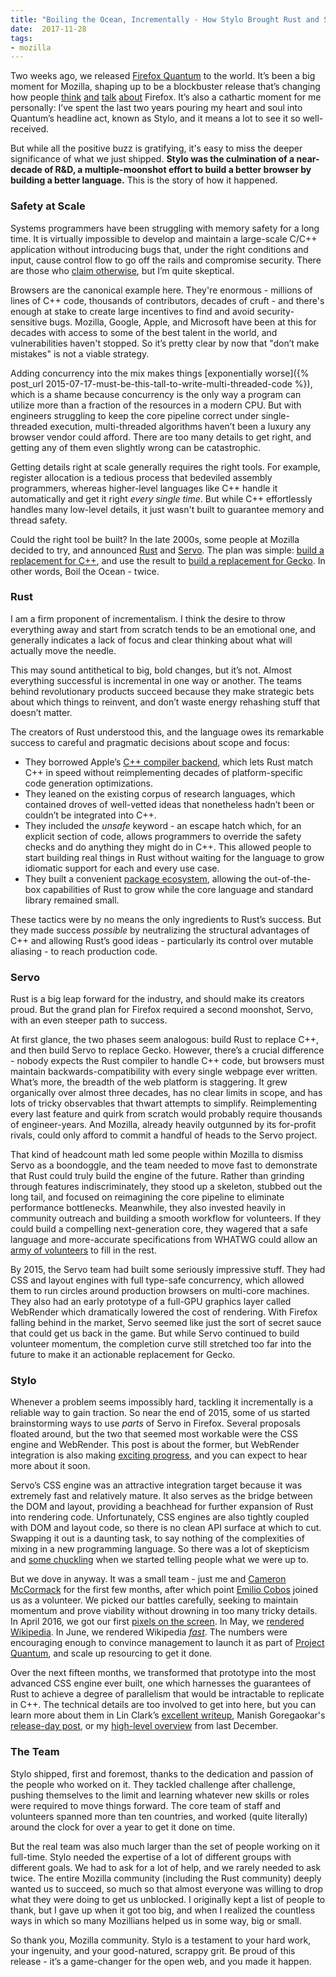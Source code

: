 ```yaml
---
title: "Boiling the Ocean, Incrementally - How Stylo Brought Rust and Servo to Firefox"
date:  2017-11-28
tags:
- mozilla
---
```


Two weeks ago, we released [Firefox Quantum](https://blog.mozilla.org/blog/2017/11/14/introducing-firefox-quantum/) to the world. It’s been a big moment for Mozilla, shaping up to be a blockbuster release that’s changing how people [think](https://www.wired.com/story/firefox-quantum-the-browser-built-for-2017/) [and](https://thenextweb.com/apps/2017/11/15/how-to-switch-from-ram-hungry-chrome-to-speedy-firefox-quantum-in-2-minutes/) [talk](https://lifehacker.com/why-you-should-check-out-the-new-firefox-quantum-browse-1820430885) [about](https://siliconangle.com/blog/2017/11/14/meet-firefox-quantum-mozillas-compelling-answer-chrome-yet/) Firefox. It’s also a cathartic moment for me personally: I’ve spent the last two years pouring my heart and soul into Quantum’s headline act, known as Stylo, and it means a lot to see it so well-received.

But while all the positive buzz is gratifying, it's easy to miss the deeper significance of what we just shipped. __Stylo was the culmination of a near-decade of R&D, a multiple-moonshot effort to build a better browser by building a better language.__ This is the story of how it happened.

### Safety at Scale

Systems programmers have been struggling with memory safety for a long time. It is virtually impossible to develop and maintain a large-scale C/C++ application without introducing bugs that, under the right conditions and input, cause control flow to go off the rails and compromise security. There are those who [claim otherwise](http://robert.ocallahan.org/2017/07/confession-of-cc-programmer.html?showComment=1500294954081#c7680963704647462136), but I’m quite skeptical.

Browsers are the canonical example here. They're enormous - millions of lines of C++ code, thousands of contributors, decades of cruft - and there's enough at stake to create large incentives to find and avoid security-sensitive bugs. Mozilla, Google, Apple, and Microsoft have been at this for decades with access to some of the best talent in the world, and vulnerabilities haven't stopped. So it’s pretty clear by now that "don’t make mistakes" is not a viable strategy.

Adding concurrency into the mix makes things [exponentially worse]({% post_url 2015-07-17-must-be-this-tall-to-write-multi-threaded-code %}), which is a shame because concurrency is the only way a program can utilize more than a fraction of the resources in a modern CPU. But with engineers struggling to keep the core pipeline correct under single-threaded execution, multi-threaded algorithms haven’t been a luxury any browser vendor could afford. There are too many details to get right, and getting any of them even slightly wrong can be catastrophic.

Getting details right at scale generally requires the right tools. For example, register allocation is a tedious process that bedeviled assembly programmers, whereas higher-level languages like C++ handle it automatically and get it right _every single time_. But while C++ effortlessly handles many low-level details, it just wasn't built to guarantee memory and thread safety.

Could the right tool be built? In the late 2000s, some people at Mozilla decided to try, and announced [Rust](https://www.rust-lang.org) and [Servo](https://servo.org/). The plan was simple: [build a replacement for C++](http://venge.net/graydon/talks/intro-talk-2.pdf), and use the result to [build a replacement for Gecko](https://www.slideshare.net/BrendanEich/future-tense-7782010). In other words, Boil the Ocean - twice.

### Rust

I am a firm proponent of incrementalism. I think the desire to throw everything away and start from scratch tends to be an emotional one, and generally indicates a lack of focus and clear thinking about what will actually move the needle.

This may sound antithetical to big, bold changes, but it’s not. Almost everything successful is incremental in one way or another. The teams behind revolutionary products succeed because they make strategic bets about which things to reinvent, and don’t waste energy rehashing stuff that doesn’t matter.

The creators of Rust understood this, and the language owes its remarkable success to careful and pragmatic decisions about scope and focus:
* They borrowed Apple’s [C++ compiler backend](https://llvm.org/), which lets Rust match C++ in speed without reimplementing decades of platform-specific code generation optimizations.
* They leaned on the existing corpus of research languages, which contained droves of well-vetted ideas that nonetheless hadn’t been or couldn’t be integrated into C++.
* They included the _unsafe_ keyword - an escape hatch which, for an explicit section of code, allows programmers to override the safety checks and do anything they might do in C++. This allowed people to start building real things in Rust without waiting for the language to grow idiomatic support for each and every use case.
* They built a convenient [package ecosystem](https://crates.io/), allowing the out-of-the-box capabilities of Rust to grow while the core language and standard library remained small.

These tactics were by no means the only ingredients to Rust’s success. But they made success _possible_ by neutralizing the structural advantages of C++ and allowing Rust’s good ideas - particularly its control over mutable aliasing - to reach production code.

### Servo

Rust is a big leap forward for the industry, and should make its creators proud. But the grand plan for Firefox required a second moonshot, Servo, with an even steeper path to success.

At first glance, the two phases seem analogous: build Rust to replace C++, and then build Servo to replace Gecko. However, there’s a crucial difference - nobody expects the Rust compiler to handle C++ code, but browsers must maintain backwards-compatibility with every single webpage ever written. What’s more, the breadth of the web platform is staggering. It grew organically over almost three decades, has no clear limits in scope, and has lots of tricky observables that thwart attempts to simplify. Reimplementing every last feature and quirk from scratch would probably require thousands of engineer-years. And Mozilla, already heavily outgunned by its for-profit rivals, could only afford to commit a handful of heads to the Servo project.

That kind of headcount math led some people within Mozilla to dismiss Servo as a boondoggle, and the team needed to move fast to demonstrate that Rust could truly build the engine of the future. Rather than grinding through features indiscriminately, they stood up a skeleton, stubbed out the long tail, and focused on reimagining the core pipeline to eliminate performance bottlenecks. Meanwhile, they also invested heavily in community outreach and building a smooth workflow for volunteers. If they could build a compelling next-generation core, they wagered that a safe language and more-accurate specifications from WHATWG could allow an [army of volunteers](https://github.com/servo/servo/graphs/contributors) to fill in the rest.

By 2015, the Servo team had built some seriously impressive stuff. They had CSS and layout engines with full type-safe concurrency, which allowed them to run circles around production browsers on multi-core machines. They also had an early prototype of a full-GPU graphics layer called WebRender which dramatically lowered the cost of rendering. With Firefox falling behind in the market, Servo seemed like just the sort of secret sauce that could get us back in the game. But while Servo continued to build volunteer momentum, the completion curve still stretched too far into the future to make it an actionable replacement for Gecko.

### Stylo

Whenever a problem seems impossibly hard, tackling it incrementally is a reliable way to gain traction. So near the end of 2015, some of us started brainstorming ways to use _parts_ of Servo in Firefox. Several proposals floated around, but the two that seemed most workable were the CSS engine and WebRender. This post is about the former, but WebRender integration is also making [exciting progress](https://hacks.mozilla.org/2017/10/the-whole-web-at-maximum-fps-how-webrender-gets-rid-of-jank/), and you can expect to hear more about it soon.

Servo’s CSS engine was an attractive integration target because it was extremely fast and relatively mature. It also serves as the bridge between the DOM and layout, providing a beachhead for further expansion of Rust into rendering code. Unfortunately, CSS engines are also tightly coupled with DOM and layout code, so there is no clean API surface at which to cut. Swapping it out is a daunting task, to say nothing of the complexities of mixing in a new programming language. So there was a lot of skepticism and [some chuckling](https://youtu.be/_ecNqY9krY0?t=4m9s) when we started telling people what we were up to.

But we dove in anyway. It was a small team - just me and [Cameron McCormack](https://github.com/heycam) for the first few months, after which point [Emilio Cobos](https://github.com/emilio) joined us as a volunteer. We picked our battles carefully, seeking to maintain momentum and prove viability without drowning in too many tricky details. In April 2016, we got our first [pixels on the screen](http://bholley.net/images/posts/stylo-rendering-something.png). In May, we [rendered Wikipedia](http://bholley.net/images/posts/stylo-rendering-wikipedia.png). In June, we rendered Wikipedia [_fast_](http://bholley.net/images/posts/stylo-rendering-wikipedia-fast.png). The numbers were encouraging enough to convince management to launch it as part of [Project Quantum](https://wiki.mozilla.org/Quantum), and scale up resourcing to get it done.

Over the next fifteen months, we transformed that prototype into the most advanced CSS engine ever built, one which harnesses the guarantees of Rust to achieve a degree of parallelism that would be intractable to replicate in C++. The technical details are too involved to get into here, but you can learn more about them in Lin Clark’s [excellent writeup](https://hacks.mozilla.org/2017/08/inside-a-super-fast-css-engine-quantum-css-aka-stylo/), Manish Goregaokar's [release-day post](https://blog.rust-lang.org/2017/11/14/Fearless-Concurrency-In-Firefox-Quantum.html), or my [high-level overview](https://www.youtube.com/watch?v=UN_iIExdB9Q) from last December.

### The Team

Stylo shipped, first and foremost, thanks to the dedication and passion of the people who worked on it. They tackled challenge after challenge, pushing themselves to the limit and learning whatever new skills or roles were required to move things forward. The core team of staff and volunteers spanned more than ten countries, and worked (quite literally) around the clock for over a year to get it done on time.

But the real team was also much larger than the set of people working on it full-time. Stylo needed the expertise of a lot of different groups with different goals. We had to ask for a lot of help, and we rarely needed to ask twice. The entire Mozilla community (including the Rust community) deeply wanted us to succeed, so much so that almost everyone was willing to drop what they were doing to get us unblocked. I originally kept a list of people to thank, but I gave up when it got too big, and when I realized the countless ways in which so many Mozillians helped us in some way, big or small.

So thank you, Mozilla community. Stylo is a testament to your hard work, your ingenuity, and your good-natured, scrappy grit. Be proud of this release - it’s a game-changer for the open web, and you made it happen.

